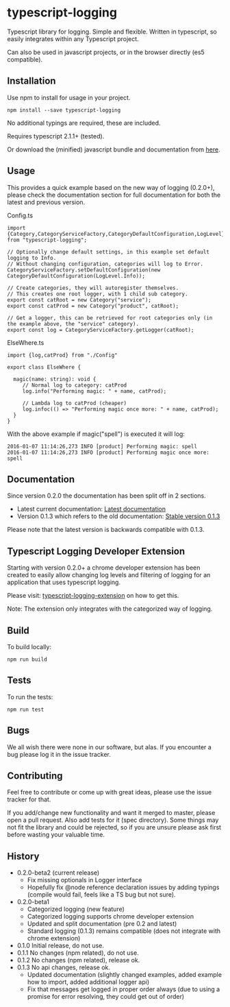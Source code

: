 # typescript-logging

Typescript library for logging. Simple and flexible.
Written in typescript, so easily integrates within any Typescript project.

Can also be used in javascript projects, or in the browser directly (es5 compatible).

## Installation

Use npm to install for usage in your project.

~~~
npm install --save typescript-logging
~~~
No additional typings are required, these are included.

Requires typescript 2.1.1+ (tested).

Or download the (minified) javascript bundle and documentation from [here](https://github.com/mreuvers/typescript-logging/tree/master/downloads/bundle/latest).

## Usage

This provides a quick example based on the new way of logging (0.2.0+), please check the documentation section for full documentation for both the latest and previous version.

Config.ts
~~~
import {Category,CategoryServiceFactory,CategoryDefaultConfiguration,LogLevel} from "typescript-logging";

// Optionally change default settings, in this example set default logging to Info.
// Without changing configuration, categories will log to Error.
CategoryServiceFactory.setDefaultConfiguration(new CategoryDefaultConfiguration(LogLevel.Info));

// Create categories, they will autoregister themselves.
// This creates one root logger, with 1 child sub category.
export const catRoot = new Category("service");
export const catProd = new Category("product", catRoot);

// Get a logger, this can be retrieved for root categories only (in the example above, the "service" category).
export const log = CategoryServiceFactory.getLogger(catRoot);
~~~

ElseWhere.ts
~~~
import {log,catProd} from "./Config"

export class ElseWhere {

  magic(name: string): void {
     // Normal log to category: catProd
     log.info("Performing magic: " + name, catProd);

     // Lambda log to catProd (cheaper)
     log.infoc(() => "Performing magic once more: " + name, catProd);
  }
}
~~~

With the above example if magic("spell") is executed it will log:
~~~
2016-01-07 11:14:26,273 INFO [product] Performing magic: spell
2016-01-07 11:14:26,273 INFO [product] Performing magic once more: spell
~~~

## Documentation

Since version 0.2.0 the documentation has been split off in 2 sections.
* Latest current documentation: [Latest documentation](docs/latest.md)
* Version 0.1.3 which refers to the old documentation: [Stable version 0.1.3](docs/stable_0.1.3.md)

Please note that the latest version is backwards compatible with 0.1.3.

## Typescript Logging Developer Extension

Starting with version 0.2.0+ a chrome developer extension has been created to easily allow changing log levels and filtering of logging for an application
that uses typescript logging.

Please visit: [typescript-logging-extension](https://github.com/mreuvers/typescript-logging-extension) on how to get this.

Note: The extension only integrates with the categorized way of logging.

## Build

To build locally:

~~~
npm run build
~~~

## Tests

To run the tests:

~~~
npm run test
~~~

## Bugs

We all wish there were none in our software, but alas. If you encounter a bug please log it in the issue tracker.

## Contributing

Feel free to contribute or come up with great ideas, please use the issue tracker for that.

If you add/change new functionality and want it merged to master, please open a pull request. Also add tests for it (spec directory).
Some things may not fit the library and could be rejected, so if you are unsure please ask first before wasting your valuable time.

## History
* 0.2.0-beta2 (current release)
  * Fix missing optionals in Logger interface
  * Hopefully fix @node reference declaration issues by adding typings (compile would fail, feels like a TS bug but not sure).
* 0.2.0-beta1
  * Categorized logging (new feature)
  * Categorized logging supports chrome developer extension
  * Updated and split documentation (pre 0.2 and latest)
  * Standard logging (0.1.3) remains compatible (does not integrate with chrome extension)
* 0.1.0 Initial release, do not use.
* 0.1.1 No changes (npm related), do not use.
* 0.1.2 No changes (npm related), release ok.
* 0.1.3 No api changes, release ok.
  * Updated documentation (slightly changed examples, added example how to import, added additional logger api)
  * Fix that messages get logged in proper order always (due to using a promise for error resolving, they could get out of order)
